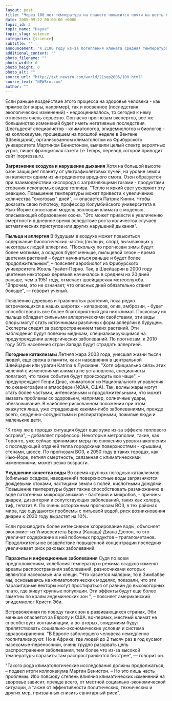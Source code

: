 ```yaml
---
layout: post
title: "Через 100 лет температура на планете повысится почти на шесть градусов"
date: 2005-09-22 00:00:00 +0000
topic_id: 2
topic_name: "Наука"
topic_slug: science
categories: [science]
subtitle: ""
announcement: "К 2100 году из-за потепления климата средняя температура на планете может вырасти на 1,4 - 5,8 градусов. Некоторые последствия могут оказаться благотворными. Так, например, смертность от переохлаждения сократится: зимы будут становиться все более и более мягкими."
additional_content: ""
photo_filename: ""
photo_width: 0
photo_height: 0
photo_alt: ""
source_url: "http://txt.newsru.com/world/21sep2005/100.html"
source_text: "NEWSru.com"
author: ""
---
```

Если раньше воздействие этого процесса на здоровье человека - как прямое (от жары, например), так и косвенное (последствия экологических изменений) - недооценивалось, то сегодня к нему относятся очень серьезно. Согласно прогнозам экспертов, все же большинство изменений будет иметь негативные последствия. Шестьдесят специалистов - климатологов, эпидемиологов и биологов - на коллоквиуме, прошедшем на прошлой неделе в Венгене (Швейцария), организованном климатологом из Фрибурского университета Мартином Бенистоном, выявили целый спектр вероятных угроз, пишет французская газета Le Temps, перевод которой приводит сайт Inopressa.ru.

<strong>Загрязнение воздуха и нарушение дыхания</strong>
Хотя на большой высоте озон защищает планету от ультрафиолетовых лучей, на уровне земли он является одним из ингредиентов вредного смога. Озон образуется при взаимодействии кислорода с загрязняющими газами - продуктами сгорания ископаемых видов топлива. "Тепло и яркий свет ускоряют эту реакцию. Повышение температуры может привести к увеличению количества "смоговых" дней", &mdash; опасается Патрик Кинни. Чтобы доказать свою гипотезу, профессор Колумбийского университета в Нью-Йорке сопоставил модель эволюции климата с моделью, описывающей образование озона. "Это может привести к увеличению смертности в дневное время вследствие роста количества случаев астматических приступов или других нарушений дыхания".

<strong>Пыльца и аллергия</strong>
В будущем в воздухе может повыситься содержание биологических частиц (пыльцы, спор), вызывающих у некоторых людей аллергию. "Поскольку по прогнозам зимы будут более мягкими, а осадков будет меньше, пыльцевой сезон – время цветения растений – будет начинаться раньше и будет более продолжительным", – поясняет аэробиолог из Фрибурского университета Жоэль Гуайет-Перно. Так, в Швейцарии в 2000 году цветение некоторых деревьев начиналось в среднем на 20 дней раньше, чем в 1951 году, отмечает швейцарская метеослужба. "Впрочем, это не означает, что опасных дней обязательно станет больше", &mdash; говорит ученый.

Появлению деревьев и травянистых растений, пока редко встречающихся в наших широтах - кипарисов, олив, амброзии, - будет способствовать все более благоприятный для них климат. Поскольку их пыльца обладает сильными аллергическими свойствами, эти виды флоры могут стать источниками различных форм аллергии в будущем. Эксперты следят за распространением таких растений. Эти наблюдения будут полезны медикам, специализирующимся на предупреждении аллергических заболеваний. По прогнозам, к 2010 году 50% населения стран Запада будут страдать аллергией.

<strong>Погодные катаклизмы</strong>
Летняя жара 2003 года, унесшая жизни тысяч людей, еще свежа в памяти, как и наводнения в центральной Швейцарии или ураган Katrina в Луизиане. "Хотя официально связь этих явлений с изменениями климата не установлена, специалисты полагают, что такие события будут происходить все чаще", – предупреждает Генри Диас, климатолог из Национального управления по океанографии и атмосфере (NOAA, США). Так, волны жары могут стать более частыми, интенсивными и продолжительными, что может вызвать проблемы со здоровьем, например, солнечные удары, обезвоживание. В наиболее рискованном положении при этом окажутся лица, уже страдающие какими-либо заболеваниями, прежде всего, сердечно-сосудистыми и респираторными, пожилые люди и маленькие дети.

"К тому же в городах ситуация будет еще хуже из-за эффекта теплового острова", – добавляет профессор. Некоторые метрополии, такие, как Торонто, уже сейчас принимают меры по снижению уровня накопления с последующей отдачей тепла городскими поверхностями - крышами, стенами, шоссе. По прогнозам ВОЗ, к 2050 году в таких городах, как Нью-Йорк, летняя смертность, связанная с климатическими изменениями, может резко возрасти.

<strong>Ухудшение качества воды</strong>
Во время крупных погодных катаклизмов (обильных осадков, наводнений) поверхностные воды загрязняются дождевыми стоками, частицами земли с полей, кислотными дождями. Повышение температуры будет также способствовать размножению в воде патогенных микроорганизмов - бактерий и микробов, - причины диареи, дизентерии и сопутствующих заболеваний, таких как холера, тиф, гепатит А. По очень осторожным прогнозам ВОЗ, в тех районах мира, где ощущаются проблемы с питьевой водой, риск возникновения диареи к 2030 году вырастет на 10%.

Если производить более интенсивное хлорирование воды, объясняет экономист из Университета Брока (Канада) Диана Дюпон, то это увеличит содержание в ней побочных продуктов – тригалометанов. Продолжительное воздействие повышенной концентрации последних увеличивает риск раковых заболеваний.

<strong>Паразиты и инфекционные заболевания</strong>
Судя по всем предположениям, колебания температур и режима осадков изменят ареалы распространения заболеваний, разносчиками которых являются насекомые или клещи. "Что касается малярии, то в Зимбабве мы, основываясь на климатологических моделях, показали, что эти паразитарные векторы могут простираться от равнин до высокогорных плато, где живут крупные популяции. Эти эффекты будут еще более заметны по краям эндемических зон ", – поясняет американский эпидемиолог Кристи Эби.

Встревоженная по поводу таких зон в развивающихся странах, Эби меньше опасается за Европу и США: во-первых, местный климат не способствует контаминации, а во-вторых, эпидемиям будут препятствовать социально-экономические условия и система здравоохранения. "В Европе заболевшего человека немедленно госпитализируют. Но в Африке, где людей до 2 тысяч раз в год кусают насекомые-переносчики, очень трудно разорвать цепь распространения заболевания, тем более что из-за высокой температуры паразиты там распространяются быстрее", &mdash; говорит он.

"Такого рода климатологические исследования должны продолжаться, – подвел итоги коллоквиума Мартин Бенистон. – Но это лишь часть проблемы. Ибо повсюду степень влияния климатических изменений на здоровье зависит, прежде всего, от местной социально-экономической ситуации, а также от эффективности политических, технических и других мер, призванных снизить санитарный риск".
